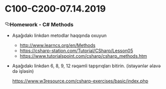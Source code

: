 # C100-C200-07.14.2019
<h3><a id="user-content-homework---c-methods" class="anchor" aria-hidden="true" href="#homework---c-methods"><svg class="octicon octicon-link" viewBox="0 0 16 16" version="1.1" width="16" height="16" aria-hidden="true"><path fill-rule="evenodd" d="M4 9h1v1H4c-1.5 0-3-1.69-3-3.5S2.55 3 4 3h4c1.45 0 3 1.69 3 3.5 0 1.41-.91 2.72-2 3.25V8.59c.58-.45 1-1.27 1-2.09C10 5.22 8.98 4 8 4H4c-.98 0-2 1.22-2 2.5S3 9 4 9zm9-3h-1v1h1c1 0 2 1.22 2 2.5S13.98 12 13 12H9c-.98 0-2-1.22-2-2.5 0-.83.42-1.64 1-2.09V6.25c-1.09.53-2 1.84-2 3.25C6 11.31 7.55 13 9 13h4c1.45 0 3-1.69 3-3.5S14.5 6 13 6z"></path></svg></a>Homework - C# Methods</h3>
<ul>
<li>
<p>Aşağıdakı linkdən metodlar haqqında oxuyun</p>
<ul>
<li><a href="http://www.learncs.org/en/Methods" rel="nofollow">http://www.learncs.org/en/Methods</a></li>
<li><a href="https://csharp-station.com/Tutorial/CSharp/Lesson05" rel="nofollow">https://csharp-station.com/Tutorial/CSharp/Lesson05</a></li>
<li><a href="https://www.tutorialspoint.com/csharp/csharp_methods.htm" rel="nofollow">https://www.tutorialspoint.com/csharp/csharp_methods.htm</a></li>
</ul>
</li>
<li>
<p>Aşağıdakı linkdən 6, 8, 9, 12 rəqəmli tapşırıqları bitirin. (istəyənlər əlavə də işləsin)</p>
<p><a href="https://www.w3resource.com/csharp-exercises/basic/index.php" rel="nofollow">https://www.w3resource.com/csharp-exercises/basic/index.php</a></p>
</li>
</ul>

